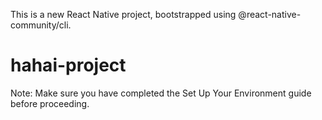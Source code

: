  This is a new React Native project, bootstrapped using @react-native-community/cli.
 
 # hahai-project

Note: Make sure you have completed the Set Up Your Environment guide before proceeding.

